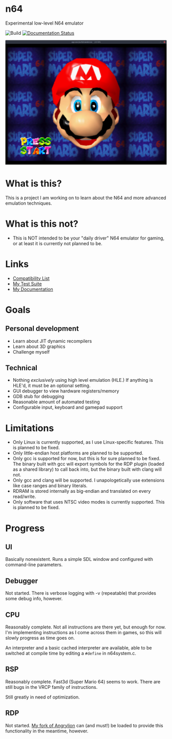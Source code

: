 # n64
Experimental low-level N64 emulator

![Build](https://github.com/Dillonb/n64/workflows/Build/badge.svg)
[![Documentation Status](https://readthedocs.org/projects/n64/badge/?version=latest)](https://n64.readthedocs.io/?badge=latest)

![Mario Face](https://raw.githubusercontent.com/Dillonb/n64/master/screenshots/mario.png)

# What is this?
This is a project I am working on to learn about the N64 and more advanced emulation techniques.

# What is this not?
- This is NOT intended to be your "daily driver" N64 emulator for gaming, or at least it is currently not planned to be.

# Links
- [Compatibility List](https://github.com/Dillonb/n64/projects/2)
- [My Test Suite](https://github.com/dillonb/n64-tests)
- [My Documentation](https://n64.readthedocs.io/)

# Goals
## Personal development
- Learn about JIT dynamic recompilers
- Learn about 3D graphics
- Challenge myself

## Technical
- Nothing _exclusively_ using high level emulation (HLE.) If anything is HLE'd, it must be an optional setting.
- GUI debugger to view hardware registers/memory
- GDB stub for debugging
- Reasonable amount of automated testing
- Configurable input, keyboard and gamepad support

# Limitations
- Only Linux is currently supported, as I use Linux-specific features. This is planned to be fixed.
- Only little-endian host platforms are planned to be supported.
- Only gcc is supported for now, but this is for sure planned to be fixed. The binary built with gcc will export symbols for the RDP plugin (loaded as a shared library) to call back into, but the binary built with clang will not.
- Only gcc and clang will be supported. I unapologetically use extensions like case ranges and binary literals.
- RDRAM is stored internally as big-endian and translated on every read/write.
- Only software that uses NTSC video modes is currently supported. This is planned to be fixed.

# Progress

## UI
Basically nonexistent. Runs a simple SDL window and configured with command-line parameters.

## Debugger
Not started. There is verbose logging with -v (repeatable) that provides some debug info, however.

## CPU
Reasonably complete. Not all instructions are there yet, but enough for now. I'm implementing instructions as I come across them in games, so this will slowly progress as time goes on.

An interpreter and a basic cached interpreter are available, able to be switched at compile time by editing a `#define` in n64system.c.

## RSP
Reasonably complete. Fast3d (Super Mario 64) seems to work. There are still bugs in the VRCP family of instructions.

Still greatly in need of optimization.

## RDP
Not started. [My fork of Angrylion](https://github.com/Dillonb/angrylion-rdp-plus) can (and must!) be loaded to provide this functionality in the meantime, however.

